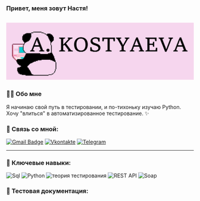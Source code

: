 ### Привет, меня зовут Настя!
![Header](https://github.com/Kostyayka/Kostyayka/blob/main/assets/Header.jpg)
---

### 🙆‍♀️ Обо мне

Я начинаю свой путь в тестировании, и по-тихоньку изучаю Python. Хочу "влиться" в автоматизированное тестирование. ✨

### 📧 Связь со мной: 
[![Gmail Badge](https://img.shields.io/badge/-Gmail-090909?style=flat&logo=Gmail&logoColor=D54435)](mailto:anastasia.costyaeva@gmail.com)
[![Vkontakte](https://img.shields.io/badge/-Vkontakte-090909?style=flat&logo=VK&logoColor=4F7DB3)](https://vk.com/id126034775)
[![Telegram](https://img.shields.io/badge/-Telegram-090909?style=flat&logo=Telegram&logoColor=239CD7)](https://t.me/AnastasiaCost)

---

### 🔑 Ключевые навыки:

![Sql](https://img.shields.io/badge/-Sql-FFC8E7??style=flat&logo=mysql&logoColor=F29111)
![Python](https://img.shields.io/badge/-Python-FFC8E7?style=for-the-badge&logo=python&logoColor=FFE870)
![теория тестирования](https://img.shields.io/badge/-Теория%20тестирования-FFC8E7?style=for-the-badge&logo=Теория%20тестирования)
![REST API](https://img.shields.io/badge/-Rest%20api-FFC8E7?style=for-the-badge&logo=Rest%20api)
![Soap](https://img.shields.io/badge/-Soap-FFC8E7?style=for-the-badge&logo=soap)

### 📁 Тестовая документация:
